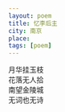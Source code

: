 ```yaml
---
layout: poem
title: 忆李后主
city: 南京
place: 
tags: [poem]
---
```


月华挂玉枝    
花落无人拾    
南望金陵城    
无词也无诗   
